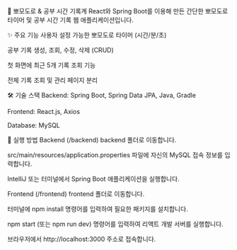 🍅 뽀모도로 & 공부 시간 기록계
React와 Spring Boot를 이용해 만든 간단한 뽀모도로 타이머 및 공부 시간 기록 웹 애플리케이션입니다.

✨ 주요 기능
사용자 설정 가능한 뽀모도로 타이머 (시간/분/초)

공부 기록 생성, 조회, 수정, 삭제 (CRUD)

첫 화면에 최근 5개 기록 조회 기능

전체 기록 조회 및 관리 페이지 분리

🛠️ 기술 스택
Backend: Spring Boot, Spring Data JPA, Java, Gradle

Frontend: React.js, Axios

Database: MySQL

🚀 실행 방법
Backend (/backend)
backend 폴더로 이동합니다.

src/main/resources/application.properties 파일에 자신의 MySQL 접속 정보를 입력합니다.

IntelliJ 또는 터미널에서 Spring Boot 애플리케이션을 실행합니다.

Frontend (/frontend)
frontend 폴더로 이동합니다.

터미널에 npm install 명령어를 입력하여 필요한 패키지를 설치합니다.

npm start (또는 npm run dev) 명령어를 입력하여 리액트 개발 서버를 실행합니다.

브라우저에서 http://localhost:3000 주소로 접속합니다.